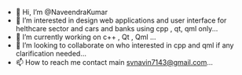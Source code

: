 - 👋 Hi, I’m @NaveendraKumar
- 👀 I’m interested in design web applications and user interface for helthcare sector and cars and banks using cpp , qt, qml only...
- 🌱 I’m currently working on c++ , Qt , Qml ...
- 💞️ I’m looking to collaborate on who interested in cpp and qml if any clarification needed...
- 📫 How to reach me contact main svnavin7143@gmail.com...

<!---
NaveendraKumar/NaveendraKumar is a ✨ special ✨ repository because its `README.md` (this file) appears on your GitHub profile.
You can click the Preview link to take a look at your changes.
--->
